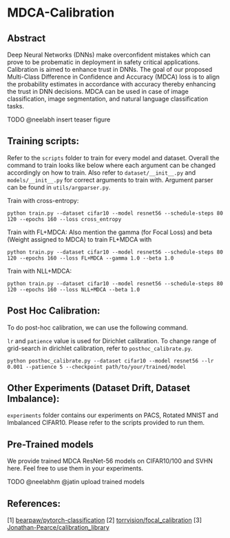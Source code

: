 # MDCA-Calibration
## Abstract
Deep Neural Networks (DNNs) make overconfident mistakes which can prove to be probematic in deployment in safety critical applications. Calibration is aimed to enhance trust in DNNs. The goal of our proposed Multi-Class Difference in Confidence and Accuracy (MDCA) loss is to align the probability estimates in accordance with accuracy thereby enhancing the trust in DNN decisions. MDCA can be used in case of image classification, image segmentation, and natural language classification tasks.


TODO
@neelabh insert teaser figure

## Training scripts:

Refer to the `scripts` folder to train for every model and dataset. Overall the command to train looks like below where each argument can be changed accordingly on how to train. Also refer to `dataset/__init__.py` and `models/__init__.py` for correct arguments to train with. Argument parser can be found in `utils/argparser.py`.

Train with cross-entropy:
```
python train.py --dataset cifar10 --model resnet56 --schedule-steps 80 120 --epochs 160 --loss cross_entropy 
```

Train with FL+MDCA: Also mention the gamma (for Focal Loss) and beta (Weight assigned to MDCA) to train FL+MDCA with
```
python train.py --dataset cifar10 --model resnet56 --schedule-steps 80 120 --epochs 160 --loss FL+MDCA --gamma 1.0 --beta 1.0 
```

Train with NLL+MDCA:
```
python train.py --dataset cifar10 --model resnet56 --schedule-steps 80 120 --epochs 160 --loss NLL+MDCA --beta 1.0
```

## Post Hoc Calibration:

To do post-hoc calibration, we can use the following command.

`lr` and `patience` value is used for Dirichlet calibration. To change range of grid-search in dirichlet calibration, refer to `posthoc_calibrate.py`.
```
python posthoc_calibrate.py --dataset cifar10 --model resnet56 --lr 0.001 --patience 5 --checkpoint path/to/your/trained/model
```

## Other Experiments (Dataset Drift, Dataset Imbalance):

`experiments` folder contains our experiments on PACS, Rotated MNIST and Imbalanced CIFAR10. Please refer to the scripts provided to run them.

## Pre-Trained models

We provide trained MDCA ResNet-56 models on CIFAR10/100 and SVHN here. Feel free to use them in your experiments.

TODO
@neelabhm @jatin upload trained models


## References:

[1] <a href="https://github.com/bearpaw/pytorch-classification">bearpaw/pytorch-classification</a>
[2] <a href="https://github.com/torrvision/focal_calibration">torrvision/focal_calibration</a>
[3] <a href="https://github.com/Jonathan-Pearce/calibration_library">Jonathan-Pearce/calibration_library</a>

